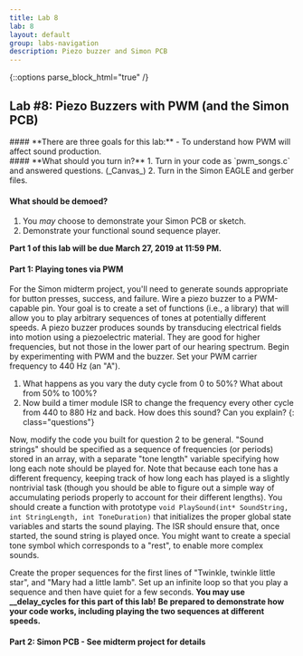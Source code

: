 ```yaml
---
title: Lab 8
lab: 8
layout: default
group: labs-navigation
description: Piezo buzzer and Simon PCB
---
```


{::options parse_block_html="true" /}

## Lab #8: Piezo Buzzers with PWM (and the Simon PCB)

<div class="alert alert-info" role="alert">
#### **There are three goals for this lab:**
  - To understand how PWM will affect sound production.
</div>

<div class="alert alert-danger" role="alert">
#### **What should you turn in?**
  1. Turn in your code as `pwm_songs.c` and answered questions. (_Canvas_)
  2. Turn in the Simon EAGLE and gerber files.

#### **What should be demoed?**
  1. You _may_ choose to demonstrate your Simon PCB or sketch.
  2. Demonstrate your functional sound sequence player.
</div>

**Part 1 of this lab will be due March 27, 2019 at 11:59 PM.**

#### Part 1: Playing tones via PWM

For the Simon midterm project, you'll need to generate sounds appropriate for button presses,
success, and failure. Wire a piezo buzzer to a PWM-capable pin. Your goal is to create a
set of functions (i.e., a library) that will allow you to play arbitrary sequences of tones at
potentially different speeds. A piezo buzzer produces sounds by transducing electrical fields
into motion using a piezoelectric material. They are good for higher frequencies, but not those
in the lower part of our hearing spectrum. Begin by experimenting with PWM and the buzzer. Set
your PWM carrier frequency to 440 Hz (an "A").

  1. What happens as you vary the duty cycle from 0 to 50%? What about from 50% to 100%?
  2.  Now build a timer module ISR to change the frequency every other cycle from 440 to 880 Hz
  and back. How does this sound? Can you explain?
  {: class="questions"}

Now, modify the code you built for question 2 to be general. "Sound strings" should be
specified as a sequence of frequencies (or periods) stored in an array, with a separate "tone
length" variable specifying how long each note should be played for. Note that because each
tone has a different frequency, keeping track of how long each has played is a slightly
nontrivial task (though you should be able to figure out a simple way of accumulating periods
properly to account for their different lengths). You should create a function with prototype
`void PlaySound(int* SoundString, int StringLength, int ToneDuration)` that initializes the
proper global state variables and starts the sound playing. The ISR should ensure that, once
started, the sound string is played once. You might want to create a special tone symbol which
corresponds to a "rest", to enable more complex sounds.

Create the proper sequences for the first lines of "Twinkle, twinkle little star", and "Mary had
a little lamb". Set up an infinite loop so that you play a sequence and then have quiet for a
few seconds. **You may use __delay_cycles for this part of this lab!** __Be prepared to
demonstrate how your code works, including playing the two sequences at different speeds.__

#### Part 2: Simon PCB - See midterm project for details


